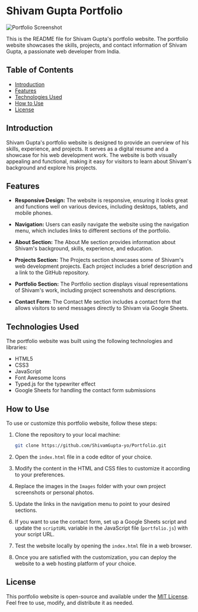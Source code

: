# Shivam Gupta Portfolio

![Portfolio Screenshot](Images/portfolio-screenshot.png)

This is the README file for Shivam Gupta's portfolio website. The portfolio website showcases the skills, projects, and contact information of Shivam Gupta, a passionate web developer from India.

## Table of Contents

- [Introduction](#introduction)
- [Features](#features)
- [Technologies Used](#technologies-used)
- [How to Use](#how-to-use)
- [License](#license)

## Introduction

Shivam Gupta's portfolio website is designed to provide an overview of his skills, experience, and projects. It serves as a digital resume and a showcase for his web development work. The website is both visually appealing and functional, making it easy for visitors to learn about Shivam's background and explore his projects.

## Features

- **Responsive Design:** The website is responsive, ensuring it looks great and functions well on various devices, including desktops, tablets, and mobile phones.

- **Navigation:** Users can easily navigate the website using the navigation menu, which includes links to different sections of the portfolio.

- **About Section:** The About Me section provides information about Shivam's background, skills, experience, and education.

- **Projects Section:** The Projects section showcases some of Shivam's web development projects. Each project includes a brief description and a link to the GitHub repository.

- **Portfolio Section:** The Portfolio section displays visual representations of Shivam's work, including project screenshots and descriptions.

- **Contact Form:** The Contact Me section includes a contact form that allows visitors to send messages directly to Shivam via Google Sheets.

## Technologies Used

The portfolio website was built using the following technologies and libraries:

- HTML5
- CSS3
- JavaScript
- Font Awesome Icons
- Typed.js for the typewriter effect
- Google Sheets for handling the contact form submissions

## How to Use

To use or customize this portfolio website, follow these steps:

1. Clone the repository to your local machine:
   ```bash
   git clone https://github.com/ShivamGupta-yo/Portfolio.git
   ```

2. Open the `index.html` file in a code editor of your choice.

3. Modify the content in the HTML and CSS files to customize it according to your preferences.

4. Replace the images in the `Images` folder with your own project screenshots or personal photos.

5. Update the links in the navigation menu to point to your desired sections.

6. If you want to use the contact form, set up a Google Sheets script and update the `scriptURL` variable in the JavaScript file (`portfolio.js`) with your script URL.

7. Test the website locally by opening the `index.html` file in a web browser.

8. Once you are satisfied with the customization, you can deploy the website to a web hosting platform of your choice.

## License

This portfolio website is open-source and available under the [MIT License](LICENSE). Feel free to use, modify, and distribute it as needed.